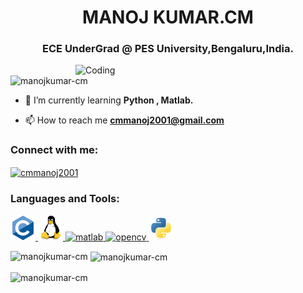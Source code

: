 <h1 align="center">MANOJ KUMAR.CM</h1>
<h3 align="center">ECE UnderGrad @ PES University,Bengaluru,India.</h3>

<img align="right" alt="Coding" width="400" src="https://imgs.search.brave.com/cTWvsKv2Fc7C5UDE5anDrCErBLMupkD9BAQQL3XPTBM/rs:fit:800:600:1/g:ce/aHR0cHM6Ly9jZG4u/ZHJpYmJibGUuY29t/L3VzZXJzLzEwNTk1/ODMvc2NyZWVuc2hv/dHMvNDE3MTM2Ny9j/b2RpbmctZnJlYWsu/Z2lm.gif">

<p align="left"> <img src="https://komarev.com/ghpvc/?username=manojkumar-cm&label=Profile%20views&color=0e75b6&style=flat" alt="manojkumar-cm" /> </p>

- 🌱 I’m currently learning **Python , Matlab.**

- 📫 How to reach me **cmmanoj2001@gmail.com**

<h3 align="left">Connect with me:</h3>
<p align="left">
<a href="https://www.hackerrank.com/cmmanoj2001" target="blank"><img align="center" src="https://raw.githubusercontent.com/rahuldkjain/github-profile-readme-generator/master/src/images/icons/Social/hackerrank.svg" alt="cmmanoj2001" height="30" width="40" /></a>

</p>

<h3 align="left">Languages and Tools:</h3>
<p align="left"> <a href="https://www.cprogramming.com/" target="_blank" rel="noreferrer"> <img src="https://raw.githubusercontent.com/devicons/devicon/master/icons/c/c-original.svg" alt="c" width="40" height="40"/> </a> <a href="https://www.linux.org/" target="_blank" rel="noreferrer"> <img src="https://raw.githubusercontent.com/devicons/devicon/master/icons/linux/linux-original.svg" alt="linux" width="40" height="40"/> </a> <a href="https://www.mathworks.com/" target="_blank" rel="noreferrer"> <img src="https://upload.wikimedia.org/wikipedia/commons/2/21/Matlab_Logo.png" alt="matlab" width="40" height="40"/> </a> <a href="https://opencv.org/" target="_blank" rel="noreferrer"> <img src="https://www.vectorlogo.zone/logos/opencv/opencv-icon.svg" alt="opencv" width="40" height="40"/> </a> <a href="https://www.python.org" target="_blank" rel="noreferrer"> <img src="https://raw.githubusercontent.com/devicons/devicon/master/icons/python/python-original.svg" alt="python" width="40" height="40"/> </a> </p>

<p><img align="left" src="https://github-readme-stats.vercel.app/api/top-langs?username=manojkumar-cm&show_icons=true&locale=en&layout=compact" alt="manojkumar-cm" /></p>

<p>&nbsp;<img align="center" src="https://github-readme-stats.vercel.app/api?username=manojkumar-cm&show_icons=true&locale=en" alt="manojkumar-cm" /></p>

<p><img align="center" src="https://github-readme-streak-stats.herokuapp.com/?user=manojkumar-cm&" alt="manojkumar-cm" /></p>
